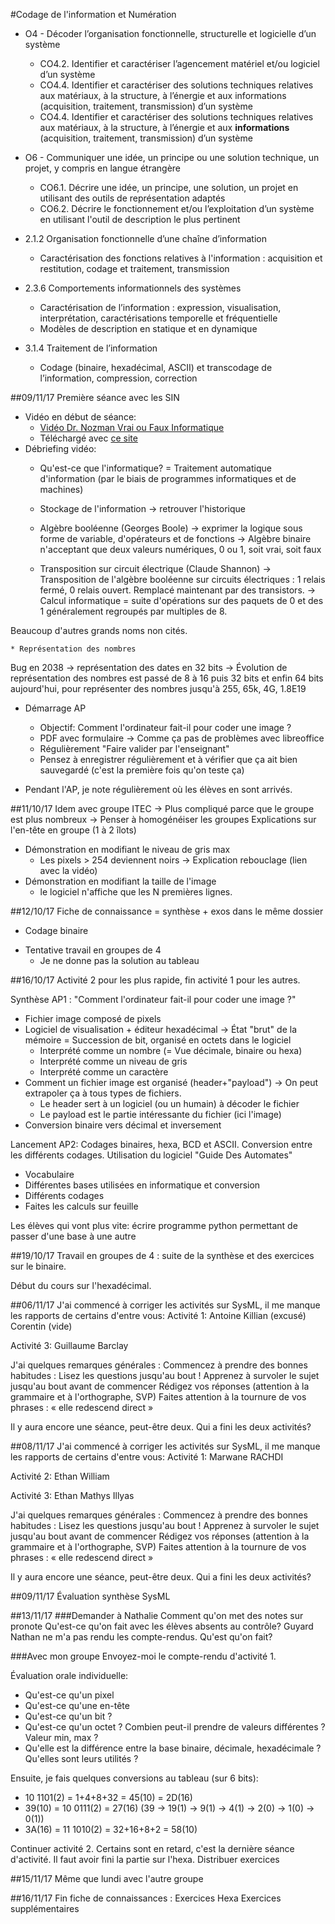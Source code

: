 #Codage de l'information et Numération
* O4 - Décoder l’organisation fonctionnelle, structurelle et logicielle d’un système
	* CO4.2. Identifier et caractériser l’agencement matériel et/ou logiciel d’un système
	* CO4.4. Identifier et caractériser des solutions techniques relatives aux matériaux, à la structure, 
		à l’énergie et aux informations (acquisition, traitement, transmission) d’un système
	* CO4.4. Identifier et caractériser des solutions techniques relatives aux matériaux, à la structure, 
		à l’énergie et aux **informations** (acquisition, traitement, transmission) d’un système
* O6 - Communiquer une idée, un principe ou une solution technique, un projet, y compris en langue étrangère
	* CO6.1. Décrire une idée, un principe, une solution, un projet en utilisant des outils de représentation adaptés
	* CO6.2. Décrire le fonctionnement et/ou l’exploitation d’un système en utilisant l'outil de description le plus pertinent

* 2.1.2 Organisation fonctionnelle d’une chaîne d’information
	* Caractérisation des fonctions relatives à l'information : acquisition et restitution, codage et traitement, transmission
* 2.3.6 Comportements informationnels des systèmes
	* Caractérisation de l’information : expression, visualisation, interprétation, caractérisations temporelle et fréquentielle
	* Modèles de description en statique et en dynamique
* 3.1.4 Traitement de l’information
	* Codage (binaire, hexadécimal, ASCII) et transcodage de l’information, compression, correction

##09/11/17
Première séance avec les SIN

* Vidéo en début de séance: 
	* [Vidéo Dr. Nozman Vrai ou Faux Informatique](https://youtu.be/Itcvi5joPaw)
	* Téléchargé avec [ce site](https://telecharger-videos-youtube.com/)
* Débriefing vidéo:
	* Qu'est-ce que l'informatique?
= Traitement automatique d'information (par le biais de programmes informatiques et de machines)

	* Stockage de l'information
-> retrouver l'historique

	* Algèbre booléenne (Georges Boole)
-> exprimer la logique sous forme de variable, d'opérateurs et de fonctions
-> Algèbre binaire n'acceptant que deux valeurs numériques, 0 ou 1, soit vrai, soit faux

	* Transposition sur circuit électrique (Claude Shannon)
-> Transposition de l'algèbre booléenne sur circuits électriques : 1 relais fermé, 0 relais ouvert. Remplacé maintenant par des transistors.
-> Calcul informatique = suite d'opérations sur des paquets de 0 et des 1 généralement regroupés par multiples de 8.

Beaucoup d'autres grands noms non cités.

	* Représentation des nombres
Bug en 2038 -> représentation des dates en 32 bits
-> Évolution de représentation des nombres est passé de 8 à 16 puis 32 bits et enfin 64 bits aujourd'hui, pour représenter des nombres jusqu'à 255, 65k, 4G, 1.8E19

* Démarrage AP
	* Objectif: Comment l'ordinateur fait-il pour coder une image ?
	* PDF avec formulaire -> Comme ça pas de problèmes avec libreoffice
	* Régulièrement "Faire valider par l'enseignant"
	* Pensez à enregistrer régulièrement et à vérifier que ça ait bien sauvegardé (c'est la première fois qu'on teste ça)

* Pendant l'AP, je note régulièrement où les élèves en sont arrivés.

##11/10/17
Idem avec groupe ITEC
-> Plus compliqué parce que le groupe est plus nombreux
	-> Penser à homogénéiser les groupes
Explications sur l'en-tête en groupe (1 à 2 îlots)
* Démonstration en modifiant le niveau de gris max
	* Les pixels > 254 deviennent noirs -> Explication rebouclage (lien avec la vidéo)
* Démonstration en modifiant la taille de l'image 
	* le logiciel n'affiche que les N premières lignes.

##12/10/17
Fiche de connaissance = synthèse + exos dans le même dossier
- Codage binaire
* Tentative travail en groupes de 4
	* Je ne donne pas la solution au tableau

##16/10/17
Activité 2 pour les plus rapide, fin activité 1 pour les autres.

Synthèse AP1 : "Comment l'ordinateur fait-il pour coder une image ?"
* Fichier image composé de pixels
* Logiciel de visualisation + éditeur hexadécimal -> État "brut" de la mémoire = Succession de bit, organisé en octets dans le logiciel
	* Interprété comme un nombre (= Vue décimale, binaire ou hexa)
	* Interprété comme un niveau de gris
	* Interprété comme un caractère
* Comment un fichier image est organisé (header+"payload") -> On peut extrapoler ça à tous types de fichiers.
	* Le header sert à un logiciel (ou un humain) à décoder le fichier
	* Le payload est le partie intéressante du fichier (ici l'image)
* Conversion binaire vers décimal et inversement

Lancement AP2: Codages binaires, hexa, BCD et ASCII. Conversion entre les différents codages.
Utilisation du logiciel "Guide Des Automates"
* Vocabulaire
* Différentes bases utilisées en informatique et conversion
* Différents codages
* Faites les calculs sur feuille

Les élèves qui vont plus vite: écrire programme python permettant de passer d'une base à une autre

##19/10/17
Travail en groupes de 4 : suite de la synthèse et des exercices sur le binaire.

Début du cours sur l'hexadécimal.

##06/11/17
J'ai commencé à corriger les activités sur SysML, il me manque les rapports de certains d'entre vous:
Activité 1:
Antoine
Killian (excusé)
Corentin (vide)

Activité 3:
Guillaume
Barclay

J'ai quelques remarques générales : Commencez à prendre des bonnes habitudes :
Lisez les questions jusqu'au bout ! Apprenez à survoler le sujet jusqu'au bout avant de commencer
Rédigez vos réponses (attention à la grammaire et à l'orthographe, SVP)
Faites attention à la tournure de vos phrases : « elle redescend direct »

Il y aura encore une séance, peut-être deux.
Qui a fini les deux activités?

##08/11/17
J'ai commencé à corriger les activités sur SysML, il me manque les rapports de certains d'entre vous:
Activité 1:
Marwane RACHDI

Activité 2:
Ethan
William

Activité 3:
Ethan
Mathys
Illyas

J'ai quelques remarques générales : Commencez à prendre des bonnes habitudes :
Lisez les questions jusqu'au bout ! Apprenez à survoler le sujet jusqu'au bout avant de commencer
Rédigez vos réponses (attention à la grammaire et à l'orthographe, SVP)
Faites attention à la tournure de vos phrases : « elle redescend direct »

Il y aura encore une séance, peut-être deux.
Qui a fini les deux activités?

##09/11/17
Évaluation synthèse SysML

##13/11/17
###Demander à Nathalie
Comment qu'on met des notes sur pronote
Qu'est-ce qu'on fait avec les élèves absents au contrôle?
Guyard Nathan ne m'a pas rendu les compte-rendus. Qu'est qu'on fait?

###Avec mon groupe
Envoyez-moi le compte-rendu d'activité 1.

Évaluation orale individuelle:
* Qu'est-ce qu'un pixel
* Qu'est-ce qu'une en-tête
* Qu'est-ce qu'un bit ?
* Qu'est-ce qu'un octet ? Combien peut-il prendre de valeurs différentes ? Valeur min, max ?
* Qu'elle est la différence entre la base binaire, décimale, hexadécimale ? Qu'elles sont leurs utilités ?

Ensuite, je fais quelques conversions au tableau (sur 6 bits):
* 10 1101(2) = 1+4+8+32 = 45(10) = 2D(16)
* 39(10) = 10 0111(2) = 27(16)
 	(39 -> 19(1) -> 9(1) -> 4(1) -> 2(0) -> 1(0) -> 0(1))
* 3A(16) = 11 1010(2) = 32+16+8+2 = 58(10)

Continuer activité 2. Certains sont en retard, c'est la dernière séance d'activité. Il faut avoir fini la partie sur l'hexa.
Distribuer exercices

##15/11/17
Même que lundi avec l'autre groupe

##16/11/17
Fin fiche de connaissances : Exercices Hexa
Exercices supplémentaires

